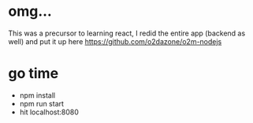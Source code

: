 # omg...
This was a precursor to learning react, I redid the entire app (backend as well) and put it up here https://github.com/o2dazone/o2m-nodejs


# go time
* npm install
* npm run start
* hit localhost:8080

